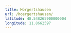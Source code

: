 ```yaml
---
title: Hörgertshausen
url: /hoergertshausen/
latitude: 48.548265900000004
longitude: 11.8662597
---
```

